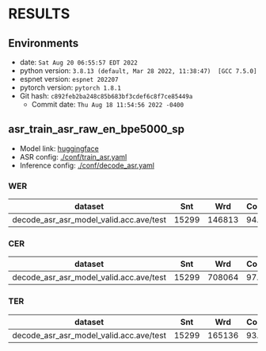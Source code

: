 <!-- Generated by scripts/utils/show_asr_result.sh -->
# RESULTS
## Environments
- date: `Sat Aug 20 06:55:57 EDT 2022`
- python version: `3.8.13 (default, Mar 28 2022, 11:38:47)  [GCC 7.5.0]`
- espnet version: `espnet 202207`
- pytorch version: `pytorch 1.8.1`
- Git hash: `c892feb2ba248c85b683bf3cdef6c8f7ce85449a`
  - Commit date: `Thu Aug 18 11:54:56 2022 -0400`

## asr_train_asr_raw_en_bpe5000_sp

- Model link: [huggingface](https://huggingface.co/espnet/brianyan918_aesrc2020_asr_conformer)
- ASR config: [./conf/train_asr.yaml](./conf/train_asr.yaml)
- Inference config: [./conf/decode_asr.yaml](./conf/decode_asr.yaml)

### WER

|dataset|Snt|Wrd|Corr|Sub|Del|Ins|Err|S.Err|
|---|---|---|---|---|---|---|---|---|
|decode_asr_asr_model_valid.acc.ave/test|15299|146813|94.8|4.7|0.6|0.7|5.9|31.9|

### CER

|dataset|Snt|Wrd|Corr|Sub|Del|Ins|Err|S.Err|
|---|---|---|---|---|---|---|---|---|
|decode_asr_asr_model_valid.acc.ave/test|15299|708064|97.9|1.2|0.9|0.7|2.8|31.9|

### TER

|dataset|Snt|Wrd|Corr|Sub|Del|Ins|Err|S.Err|
|---|---|---|---|---|---|---|---|---|
|decode_asr_asr_model_valid.acc.ave/test|15299|165136|93.2|4.3|2.6|0.6|7.4|31.9|
